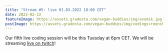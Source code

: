 ```yaml
---
title: "Stream #5: live 01.03.2022 18:00 CET"
date: 2022-02-22
featureImage: https://assets.gradesta.com/vegan-buddies/img/avomik.jpg
postImage: https://assets.gradesta.com/vegan-buddies/img/codingscreenshot.png
---
```


Our fifth live coding session will be this Tuesday at 6pm CET. We will be streaming [live on twitch](https://www.twitch.tv/timotejcz)!


